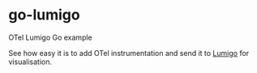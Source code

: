 # go-lumigo
OTel Lumigo Go example

See how easy it is to add OTel instrumentation and send it to [Lumigo](https://lumigo.io) for visualisation.
